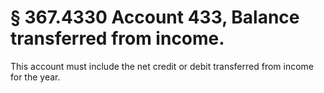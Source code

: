 # § 367.4330   Account 433, Balance transferred from income.

This account must include the net credit or debit transferred from income for the year.




